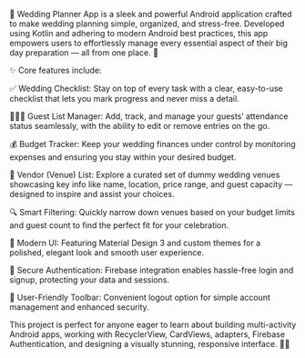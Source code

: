 💍 Wedding Planner App is a sleek and powerful Android application crafted to make wedding planning simple, organized, and stress-free. Developed using Kotlin and adhering to modern Android best practices, this app empowers users to effortlessly manage every essential aspect of their big day preparation — all from one place. 🎉

✨ Core features include:

✅ Wedding Checklist: Stay on top of every task with a clear, easy-to-use checklist that lets you mark progress and never miss a detail.

🧑‍🤝‍🧑 Guest List Manager: Add, track, and manage your guests’ attendance status seamlessly, with the ability to edit or remove entries on the go.

💰 Budget Tracker: Keep your wedding finances under control by monitoring expenses and ensuring you stay within your desired budget.

🏰 Vendor (Venue) List: Explore a curated set of dummy wedding venues showcasing key info like name, location, price range, and guest capacity — designed to inspire and assist your choices.

🔍 Smart Filtering: Quickly narrow down venues based on your budget limits and guest count to find the perfect fit for your celebration.

🎨 Modern UI: Featuring Material Design 3 and custom themes for a polished, elegant look and smooth user experience.

🔐 Secure Authentication: Firebase integration enables hassle-free login and signup, protecting your data and sessions.

🚪 User-Friendly Toolbar: Convenient logout option for simple account management and enhanced security.

This project is perfect for anyone eager to learn about building multi-activity Android apps, working with RecyclerView, CardViews, adapters, Firebase Authentication, and designing a visually stunning, responsive interface. 📱✨
